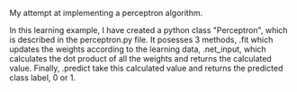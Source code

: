 My attempt at implementing a perceptron algorithm.

In this learning example, I have created a python class "Perceptron", which is described in the perceptron.py file. It posesses 3 methods, .fit which updates the weights according to the learning data,
.net_input, which calculates the dot product of all the weights and returns the calculated value. Finally, .predict take this calculated value and returns the predicted class label, 0 or 1.

